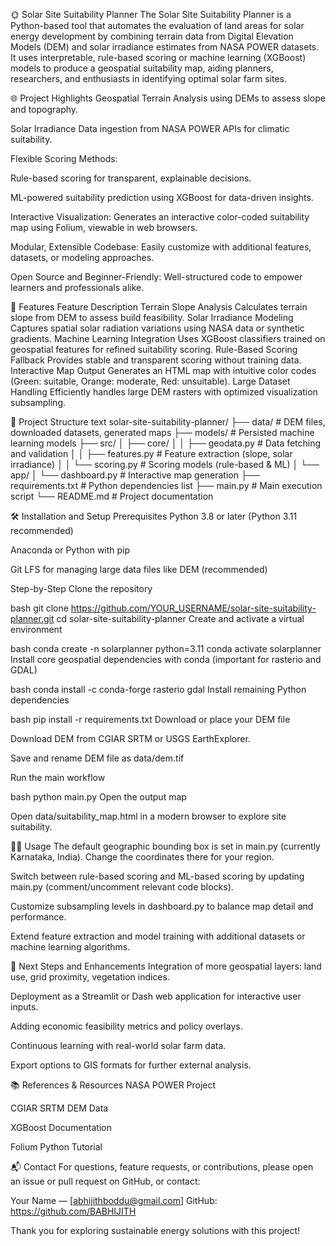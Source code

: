 🌞 Solar Site Suitability Planner
The Solar Site Suitability Planner is a Python-based tool that automates the evaluation of land areas for solar energy development by combining terrain data from Digital Elevation Models (DEM) and solar irradiance estimates from NASA POWER datasets. It uses interpretable, rule-based scoring or machine learning (XGBoost) models to produce a geospatial suitability map, aiding planners, researchers, and enthusiasts in identifying optimal solar farm sites.

🌐 Project Highlights
Geospatial Terrain Analysis using DEMs to assess slope and topography.

Solar Irradiance Data ingestion from NASA POWER APIs for climatic suitability.

Flexible Scoring Methods:

Rule-based scoring for transparent, explainable decisions.

ML-powered suitability prediction using XGBoost for data-driven insights.

Interactive Visualization: Generates an interactive color-coded suitability map using Folium, viewable in web browsers.

Modular, Extensible Codebase: Easily customize with additional features, datasets, or modeling approaches.

Open Source and Beginner-Friendly: Well-structured code to empower learners and professionals alike.

🎯 Features
Feature	Description
Terrain Slope Analysis	Calculates terrain slope from DEM to assess build feasibility.
Solar Irradiance Modeling	Captures spatial solar radiation variations using NASA data or synthetic gradients.
Machine Learning Integration	Uses XGBoost classifiers trained on geospatial features for refined suitability scoring.
Rule-Based Scoring Fallback	Provides stable and transparent scoring without training data.
Interactive Map Output	Generates an HTML map with intuitive color codes (Green: suitable, Orange: moderate, Red: unsuitable).
Large Dataset Handling	Efficiently handles large DEM rasters with optimized visualization subsampling.

📁 Project Structure
text
solar-site-suitability-planner/
├── data/                   # DEM files, downloaded datasets, generated maps
├── models/                 # Persisted machine learning models
├── src/
│   ├── core/
│   │   ├── geodata.py      # Data fetching and validation
│   │   ├── features.py     # Feature extraction (slope, solar irradiance)
│   │   └── scoring.py      # Scoring models (rule-based & ML)
│   └── app/
│       └── dashboard.py   # Interactive map generation
├── requirements.txt        # Python dependencies list
├── main.py                 # Main execution script
└── README.md               # Project documentation

🛠️ Installation and Setup
Prerequisites
Python 3.8 or later (Python 3.11 recommended)

Anaconda or Python with pip

Git LFS for managing large data files like DEM (recommended)

Step-by-Step
Clone the repository

bash
git clone https://github.com/YOUR_USERNAME/solar-site-suitability-planner.git
cd solar-site-suitability-planner
Create and activate a virtual environment

bash
conda create -n solarplanner python=3.11
conda activate solarplanner
Install core geospatial dependencies with conda (important for rasterio and GDAL)

bash
conda install -c conda-forge rasterio gdal
Install remaining Python dependencies

bash
pip install -r requirements.txt
Download or place your DEM file

Download DEM from CGIAR SRTM or USGS EarthExplorer.

Save and rename DEM file as data/dem.tif

Run the main workflow

bash
python main.py
Open the output map

Open data/suitability_map.html in a modern browser to explore site suitability.

🧑‍💻 Usage
The default geographic bounding box is set in main.py (currently Karnataka, India). Change the coordinates there for your region.

Switch between rule-based scoring and ML-based scoring by updating main.py (comment/uncomment relevant code blocks).

Customize subsampling levels in dashboard.py to balance map detail and performance.

Extend feature extraction and model training with additional datasets or machine learning algorithms.

🚀 Next Steps and Enhancements
Integration of more geospatial layers: land use, grid proximity, vegetation indices.

Deployment as a Streamlit or Dash web application for interactive user inputs.

Adding economic feasibility metrics and policy overlays.

Continuous learning with real-world solar farm data.

Export options to GIS formats for further external analysis.

📚 References & Resources
NASA POWER Project

CGIAR SRTM DEM Data

XGBoost Documentation

Folium Python Tutorial


📬 Contact
For questions, feature requests, or contributions, please open an issue or pull request on GitHub, or contact:

Your Name — [abhijithboddu@gmail.com]
GitHub: https://github.com/BABHIJITH

Thank you for exploring sustainable energy solutions with this project!